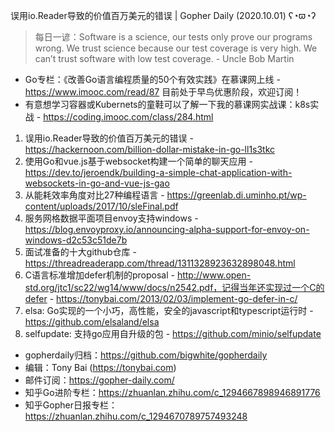 误用io.Reader导致的价值百万美元的错误 | Gopher Daily (2020.10.01) ʕ◔ϖ◔ʔ

>每日一谚：Software is a science, our tests only prove our programs wrong. We trust science because our test coverage is very high.  We can’t trust software with low test coverage. - Uncle Bob Martin

* Go专栏：《改善Go语言编程质量的50个有效实践》在慕课网上线 - https://www.imooc.com/read/87 目前处于早鸟优惠阶段，欢迎订阅！ 
* 有意想学习容器或Kubernets的童鞋可以了解一下我的慕课网实战课：k8s实战 - https://coding.imooc.com/class/284.html

1. 误用io.Reader导致的价值百万美元的错误 - https://hackernoon.com/billion-dollar-mistake-in-go-ll1s3tkc
2. 使用Go和vue.js基于websocket构建一个简单的聊天应用 - https://dev.to/jeroendk/building-a-simple-chat-application-with-websockets-in-go-and-vue-js-gao
3. 从能耗效率角度对比27种编程语言 - https://greenlab.di.uminho.pt/wp-content/uploads/2017/10/sleFinal.pdf
4. 服务网格数据平面项目envoy支持windows - https://blog.envoyproxy.io/announcing-alpha-support-for-envoy-on-windows-d2c53c51de7b
5. 面试准备的十大github仓库 - https://threadreaderapp.com/thread/1311328923632898048.html
6. C语言标准增加defer机制的proposal - http://www.open-std.org/jtc1/sc22/wg14/www/docs/n2542.pdf，记得当年还实现过一个C的defer - https://tonybai.com/2013/02/03/implement-go-defer-in-c/
7. elsa: Go实现的一个小巧，高性能，安全的javascript和typescript运行时 - https://github.com/elsaland/elsa
8. selfupdate: 支持go应用自升级的包 - https://github.com/minio/selfupdate

* gopherdaily归档：https://github.com/bigwhite/gopherdaily
* 编辑：Tony Bai (https://tonybai.com)
* 邮件订阅：https://gopher-daily.com/
* 知乎Go进阶专栏：https://zhuanlan.zhihu.com/c_1294667898946891776
* 知乎Gopher日报专栏：https://zhuanlan.zhihu.com/c_1294670789757493248


